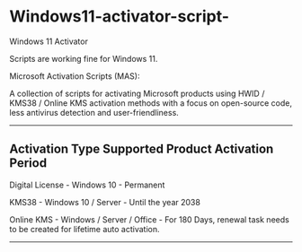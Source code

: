 # Windows11-activator-script-
Windows 11 Activator

Scripts are working fine for Windows 11.

Microsoft Activation Scripts (MAS):

A collection of scripts for activating Microsoft products using HWID / KMS38 / Online KMS activation methods with a focus on open-source code, less antivirus detection and user-friendliness.

----------------------------------------------------------------------------------------------
Activation Type       Supported Product             Activation Period
----------------------------------------------------------------------------------------------

Digital License    -  Windows 10                 -  Permanent

KMS38              -  Windows 10 / Server        -  Until the year 2038

Online KMS         -  Windows / Server / Office  -  For 180 Days, renewal task needs to be 
                                                    created for lifetime auto activation.

----------------------------------------------------------------------------------------------

